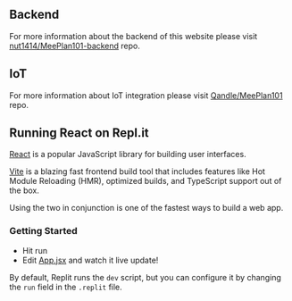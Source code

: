 ## Backend
For more information about the backend of this website please visit [nut1414/MeePlan101-backend](https://github.com/nut1414/MeePlan101-backend) repo.

## IoT
For more information about IoT integration please visit [Qandle/MeePlan101](https://github.com/Qandle/MeePlan101) repo.

## Running React on Repl.it

[React](https://reactjs.org/) is a popular JavaScript library for building user interfaces.

[Vite](https://vitejs.dev/) is a blazing fast frontend build tool that includes features like Hot Module Reloading (HMR), optimized builds, and TypeScript support out of the box.

Using the two in conjunction is one of the fastest ways to build a web app.

### Getting Started
- Hit run
- Edit [App.jsx](#src/App.jsx) and watch it live update!

By default, Replit runs the `dev` script, but you can configure it by changing the `run` field in the `.replit` file.
